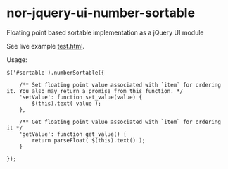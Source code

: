 nor-jquery-ui-number-sortable
=============================

Floating point based sortable implementation as a jQuery UI module

See live example [test.html](http://sendanor.github.io/nor-jquery-ui-number-sortable/examples/sync/test.html).

Usage:

```
$('#sortable').numberSortable({

	/** Set floating point value associated with `item` for ordering it. You also may return a promise from this function. */
	'setValue': function set_value(value) {
		$(this).text( value );
	},

	/** Get floating point value associated with `item` for ordering it */
	'getValue': function get_value() {
		return parseFloat( $(this).text() );
	}

});
```
